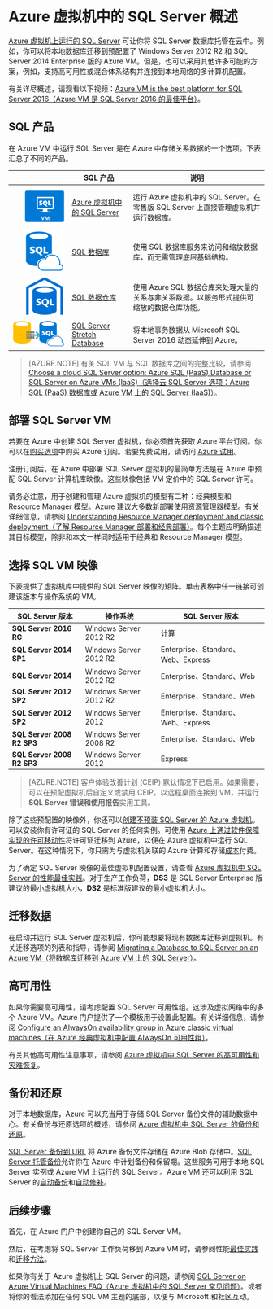 <properties
	pageTitle="虚拟机上的 SQL Server 概述 | Azure"
	description="开始在 Azure 虚拟机上运行云中的 SQL Server 数据库。基础结构即服务 (IaaS) 模型可让你在 Azure 中运行 SQL Server 工作负荷。"
	services="virtual-machines-windows"
	documentationCenter=""
	authors="rothja"
	manager="jhubbard"
	editor=""
	tags="azure-service-management"/>

<tags
	ms.service="virtual-machines-windows"
	ms.date="05/10/2016"
	wacn.date="06/13/2016"/>

# Azure 虚拟机中的 SQL Server 概述

[Azure 虚拟机上运行的 SQL Server](/home/features/virtual-machines#virtual-machine-SQLserver) 可让你将 SQL Server 数据库托管在云中。例如，你可以将本地数据库迁移到预配置了 Windows Server 2012 R2 和 SQL Server 2014 Enterprise 版的 Azure VM。但是，也可以采用其他许多可能的方案，例如，支持高可用性或混合体系结构并连接到本地网络的多计算机配置。

有关详尽概述，请观看以下视频：[Azure VM is the best platform for SQL Server 2016（Azure VM 是 SQL Server 2016 的最佳平台）](https://channel9.msdn.com/Events/DataDriven/SQLServer2016/Azure-VM-is-the-best-platform-for-SQL-Server-2016)。

## SQL 产品

在 Azure VM 中运行 SQL Server 是在 Azure 中存储关系数据的一个选项。下表汇总了不同的产品。

|&nbsp;&nbsp;&nbsp;&nbsp;&nbsp;&nbsp;&nbsp;&nbsp;&nbsp;&nbsp;&nbsp;&nbsp;&nbsp;&nbsp;&nbsp;&nbsp;&nbsp;&nbsp;&nbsp;&nbsp;| SQL 产品 | 说明 |
|---:|---|---|
|![Azure 虚拟机中的 SQL Server](./media/virtual-machines-windows-sql-server-iaas-overview/sql-server-virtual-machine.png)|[Azure 虚拟机中的 SQL Server](/home/features/virtual-machines#virtual-machine-SQLserver)|运行 Azure 虚拟机中的 SQL Server。在零售版 SQL Server 上直接管理虚拟机并运行数据库。 |
|![SQL 数据库](./media/virtual-machines-windows-sql-server-iaas-overview/azure-sql-database.png)|[SQL 数据库](/home/features/sql-database/)|使用 SQL 数据库服务来访问和缩放数据库，而无需管理底层基础结构。|
|![SQL 数据仓库](./media/virtual-machines-windows-sql-server-iaas-overview/azure-sql-data-warehouse.png)|[SQL 数据仓库](/home/features/sql-data-warehouse)|使用 Azure SQL 数据仓库来处理大量的关系与非关系数据。以服务形式提供可缩放的数据仓库功能。|
|![SQL Server Stretch Database](./media/virtual-machines-windows-sql-server-iaas-overview/sql-server-stretch-database.png)|[SQL Server Stretch Database](/home/features/sql-server-stretch-database)|将本地事务数据从 Microsoft SQL Server 2016 动态延伸到 Azure。|

>[AZURE.NOTE] 有关 SQL VM 与 SQL 数据库之间的完整比较，请参阅 [Choose a cloud SQL Server option: Azure SQL (PaaS) Database or SQL Server on Azure VMs (IaaS)（选择云 SQL Server 选项：Azure SQL (PaaS) 数据库或 Azure VM 上的 SQL Server (IaaS)）](/documentation/articles/data-management-azure-sql-database-and-sql-server-iaas)。

## 部署 SQL Server VM

若要在 Azure 中创建 SQL Server 虚拟机，你必须首先获取 Azure 平台订阅。你可以在[购买选项](/pricing/overview/)中购买 Azure 订阅。若要免费试用，请访问 [Azure 试用](/pricing/1rmb-trial/)。

注册订阅后，在 Azure 中部署 SQL Server 虚拟机的最简单方法是在 Azure 中预配 SQL Server 计算机库映像。这些映像包括 VM 定价中的 SQL Server 许可。

请务必注意，用于创建和管理 Azure 虚拟机的模型有二种：经典模型和 Resource Manager 模型。Azure 建议大多数新部署使用资源管理器模型。有关详细信息，请参阅 [Understanding Resource Manager deployment and classic deployment（了解 Resource Manager 部署和经典部署）](/documentation/articles/resource-manager-deployment-model)。每个主题应明确描述其目标模型，除非和本文一样同时适用于经典和 Resource Manager 模型。

## 选择 SQL VM 映像
下表提供了虚拟机库中提供的 SQL Server 映像的矩阵。单击表格中任一链接可创建该版本与操作系统的 VM。

|SQL Server 版本|操作系统|SQL Server 版本|
|---|---|---|
|**SQL Server 2016 RC**|Windows Server 2012 R2|计算|
|**SQL Server 2014 SP1**|Windows Server 2012 R2|Enterprise、Standard、Web、Express|
|**SQL Server 2014**|Windows Server 2012 R2|Enterprise、Standard、Web|
|**SQL Server 2012 SP2**|Windows Server 2012 R2|Enterprise、Standard、Web|
|**SQL Server 2012 SP2**|Windows Server 2012|Enterprise、Standard、Web、Express|
|**SQL Server 2008 R2 SP3**|Windows Server 2008 R2|Enterprise、Standard、Web|
|**SQL Server 2008 R2 SP3**|Windows Server 2012|Express|

>[AZURE.NOTE] 客户体验改善计划 (CEIP) 默认情况下已启用。如果需要，可以在预配虚拟机后自定义或禁用 CEIP。以远程桌面连接到 VM，并运行 **SQL Server 错误和使用报告**实用工具。

除了这些预配置的映像外，你还可以[创建不预装 SQL Server 的 Azure 虚拟机](/documentation/articles/virtual-machines-windows-classic-tutorial)。可以安装你有许可证的 SQL Server 的任何实例。可使用 [Azure 上通过软件保障实现的许可移动性](/pricing/license-mobility/)将许可证迁移到 Azure，以便在 Azure 虚拟机中运行 SQL Server。在这种情况下，你只需为与虚拟机关联的 Azure 计算和存储[成本](/home/features/virtual-machines/#price)付费。

为了确定 SQL Server 映像的最佳虚拟机配置设置，请查看 [Azure 虚拟机中 SQL Server 的性能最佳实践](/documentation/articles/virtual-machines-windows-sql-performance)。对于生产工作负荷，**DS3** 是 SQL Server Enterprise 版建议的最小虚拟机大小，**DS2** 是标准版建议的最小虚拟机大小。

## 迁移数据

在启动并运行 SQL Server 虚拟机后，你可能想要将现有数据库迁移到虚拟机。有关迁移选项的列表和指导，请参阅 [Migrating a Database to SQL Server on an Azure VM（将数据库迁移到 Azure VM 上的 SQL Server）](/documentation/articles/virtual-machines-windows-migrate-sql)。

## 高可用性

如果你需要高可用性，请考虑配置 SQL Server 可用性组。这涉及虚拟网络中的多个 Azure VM。Azure 门户提供了一个模板用于设置此配置。有关详细信息，请参阅 [Configure an AlwaysOn availability group in Azure classic virtual machines（在 Azure 经典虚拟机中配置 AlwaysOn 可用性组）](/documentation/articles/virtual-machines-windows-classic-portal-sql-alwayson-availability-groups)。

有关其他高可用性注意事项，请参阅 [Azure 虚拟机中 SQL Server 的高可用性和灾难恢复](/documentation/articles/virtual-machines-windows-sql-high-availability-dr)。

## 备份和还原
对于本地数据库，Azure 可以充当用于存储 SQL Server 备份文件的辅助数据中心。有关备份与还原选项的概述，请参阅 [Azure 虚拟机中 SQL Server 的备份和还原](/documentation/articles/virtual-machines-windows-sql-backup-recovery)。

[SQL Server 备份到 URL](https://msdn.microsoft.com/zh-cn/library/dn435916.aspx) 将 Azure 备份文件存储在 Azure Blob 存储中。[SQL Server 托管备份](https://msdn.microsoft.com/zh-cn/library/dn449496.aspx)允许你在 Azure 中计划备份和保留期。这些服务可用于本地 SQL Server 实例或 Azure VM 上运行的 SQL Server。Azure VM 还可以利用 SQL Server 的[自动备份](/documentation/articles/virtual-machines-windows-classic-sql-automated-backup)和[自动修补](/documentation/articles/virtual-machines-windows-classic-sql-automated-patching)。

## 后续步骤

首先，在 Azure 门户中创建你自己的 SQL Server VM。

然后，在考虑将 SQL Server 工作负荷移到 Azure VM 时，请参阅性能[最佳实践](/documentation/articles/virtual-machines-windows-sql-performance)和[迁移方法](/documentation/articles/virtual-machines-windows-migrate-sql)。

如果你有关于 Azure 虚拟机上 SQL Server 的问题，请参阅 [SQL Server on Azure Virtual Machines FAQ（Azure 虚拟机中的 SQL Server 常见问题）](/documentation/articles/virtual-machines-windows-sql-server-iaas-faq)。或者将你的看法添加在任何 SQL VM 主题的底部，以便与 Microsoft 和社区互动。

<!---HONumber=Mooncake_0606_2016-->